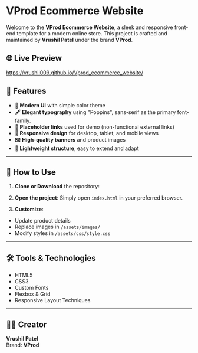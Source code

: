 <!-- # Anon - An eCommerce Website

![GitHub repo size](https://img.shields.io/github/repo-size/codewithsadee/anon-ecommerce-website)
![GitHub stars](https://img.shields.io/github/stars/codewithsadee/anon-ecommerce-website?style=social)
![GitHub forks](https://img.shields.io/github/forks/codewithsadee/anon-ecommerce-website?style=social)
[![Twitter Follow](https://img.shields.io/twitter/follow/codewithsadee_?style=social)](https://twitter.com/intent/follow?screen_name=codewithsadee_)
[![YouTube Video Views](https://img.shields.io/youtube/views/3l8Lob4ysI0?style=social)](https://youtu.be/3l8Lob4ysI0)

Anon is a fully responsive ecommerce website, maximum compatiblities in all mobile devices, built using HTML, CSS, and JavaScript.

## Demo

![Anon Desktop Demo](./website-demo-image/desktop.png "Desktop Demo")
![Anon Mobile Demo](./website-demo-image/mobile.png "Mobile Demo")

## Prerequisites

Before you begin, ensure you have met the following requirements:

* [Git](https://git-scm.com/downloads "Download Git") must be installed on your operating system.

## Installing Anon

To install **Anon**, follow these steps:

Linux and macOS:

```bash
sudo git clone https://github.com/codewithsadee/anon-ecommerce-website.git
```

Windows:

```bash
git clone https://github.com/codewithsadee/anon-ecommerce-website.git
```

## Contact

If you want to contact me you can reach me at [Twitter](https://www.twitter.com/codewithsadee).

## License

This project is **free to use** and does not contains any license. -->


# VProd Ecommerce Website

Welcome to the **VProd Ecommerce Website**, a sleek and responsive front-end template for a modern online store. This project is crafted and maintained by **Vrushil Patel** under the brand **VProd**.

## 🌐 Live Preview

https://vrushil009.github.io/Vprod_ecommerce_website/

## 🎨 Features

- 💠 **Modern UI** with simple color theme
- 🖋️ **Elegant typography** using "Poppins", sans-serif as the primary font-family.
- 🔗 **Placeholder links** used for demo (non-functional external links)
- 📱 **Responsive design** for desktop, tablet, and mobile views
- 🖼️ **High-quality banners** and product images
- 🧱 **Lightweight structure**, easy to extend and adapt

---

## 🔧 How to Use

1. **Clone or Download** the repository:

2. **Open the project**:
Simply open `index.html` in your preferred browser.

3. **Customize**:
- Update product details
- Replace images in `/assets/images/`
- Modify styles in `/assets/css/style.css`

---

## 🛠️ Tools & Technologies

- HTML5
- CSS3
- Custom Fonts
- Flexbox & Grid
- Responsive Layout Techniques

---

## 👨‍💻 Creator

**Vrushil Patel**  
Brand: **VProd**  